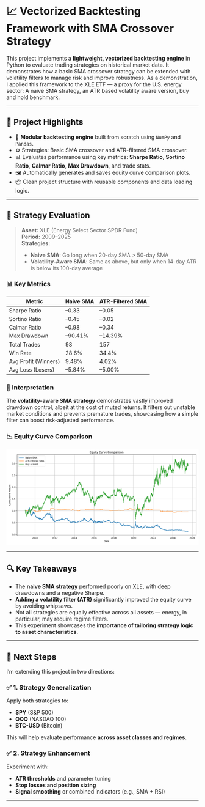 # 📈 Vectorized Backtesting Framework with SMA Crossover Strategy

This project implements a **lightweight, vectorized backtesting engine** in Python to evaluate trading strategies on historical market data. It demonstrates how a basic SMA crossover strategy can be extended with volatility filters to manage risk and improve robustness. As a demonstration, I applied this framework to the XLE ETF — a proxy for the U.S. energy sector: A naive SMA strategy, an ATR based volatility aware version, buy and hold benchmark.

---

## 🚀 Project Highlights

- 🔁 **Modular backtesting engine** built from scratch using `NumPy` and `Pandas`.
- ⚙️ Strategies: Basic SMA crossover and ATR-filtered SMA crossover.
- 📊 Evaluates performance using key metrics: **Sharpe Ratio**, **Sortino Ratio**, **Calmar Ratio**, **Max Drawdown**, and trade stats.
- 🖼️ Automatically generates and saves equity curve comparison plots.
- 📦 Clean project structure with reusable components and data loading logic.

---

## 🧠 Strategy Evaluation

> **Asset:** XLE (Energy Select Sector SPDR Fund)  
> **Period:** 2009–2025  
> **Strategies:**  
> - **Naive SMA**: Go long when 20-day SMA > 50-day SMA  
> - **Volatility-Aware SMA**: Same as above, but only when 14-day ATR is below its 100-day average  

### 📊 Key Metrics

| Metric              | Naive SMA     | ATR-Filtered SMA |
|---------------------|---------------|------------------|
| Sharpe Ratio        | –0.33         | –0.05            |
| Sortino Ratio       | –0.45         | –0.02            |
| Calmar Ratio        | –0.98         | –0.34            |
| Max Drawdown        | –90.41%       | –14.39%          |
| Total Trades        | 98            | 157              |
| Win Rate            | 28.6%         | 34.4%            |
| Avg Profit (Winners)| 9.48%         | 4.02%            |
| Avg Loss (Losers)   | –5.84%        | –5.00%           |

### 🧾 Interpretation

The **volatility-aware SMA strategy** demonstrates vastly improved drawdown control, albeit at the cost of muted returns. It filters out unstable market conditions and prevents premature trades, showcasing how a simple filter can boost risk-adjusted performance.

### 📉 Equity Curve Comparison

![Equity Curve Comparison](plots/equity_comparison.png)

---

## 🔍 Key Takeaways

- The **naive SMA strategy** performed poorly on XLE, with deep drawdowns and a negative Sharpe.
- **Adding a volatility filter (ATR)** significantly improved the equity curve by avoiding whipsaws.
- Not all strategies are equally effective across all assets — energy, in particular, may require regime filters.
- This experiment showcases the **importance of tailoring strategy logic to asset characteristics**.

---

## 🔬 Next Steps

I’m extending this project in two directions:

### ✅ 1. Strategy Generalization

Apply both strategies to:
- **SPY** (S&P 500)
- **QQQ** (NASDAQ 100)
- **BTC-USD** (Bitcoin)

This will help evaluate performance **across asset classes and regimes**.

### ✅ 2. Strategy Enhancement

Experiment with:
- **ATR thresholds** and parameter tuning
- **Stop losses and position sizing**
- **Signal smoothing** or combined indicators (e.g., SMA + RSI)

---
